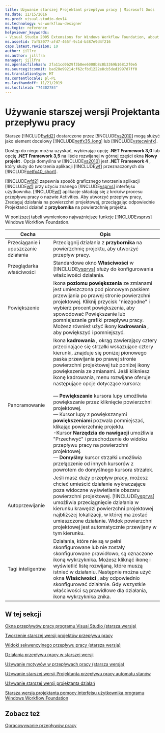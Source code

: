 ```yaml
---
title: Używanie starszej Projektant przepływu pracy | Microsoft Docs
ms.date: 11/15/2016
ms.prod: visual-studio-dev14
ms.technology: vs-workflow-designer
ms.topic: reference
helpviewer_keywords:
- Visual Studio 2005 Extensions for Windows Workflow Foundation, about
ms.assetid: 7af53077-afd7-465f-9c1d-b387e9d4f216
caps.latest.revision: 10
author: jillre
ms.author: jillfra
manager: jillfra
ms.openlocfilehash: 2fa11cd0b29f3b8ee6008b8c0b3369b16812f0e5
ms.sourcegitcommit: bad28e99214cf62cfbd1222e8cb5ded1997d7ff0
ms.translationtype: MT
ms.contentlocale: pl-PL
ms.lasthandoff: 11/21/2019
ms.locfileid: "74302784"
---
```

# <a name="using-the-legacy-workflow-designer"></a>Używanie starszej wersji Projektanta przepływu pracy
Starsze [!INCLUDE[wfd2](../includes/wfd2-md.md)] dostarczone przez [!INCLUDE[vs2010](../includes/vs2010-md.md)] mogą służyć jako element docelowy [!INCLUDE[netfx35_long](../includes/netfx35-long-md.md)] lub [!INCLUDE[vstecwinfx](../includes/vstecwinfx-md.md)].

 Dostęp do niego można uzyskać, wybierając opcję **.NET Framework 3,0** lub opcję **.NET Framework 3,5** na liście rozwijanej w górnej części okna **Nowy projekt** . Opcja domyślna w [!INCLUDE[vs2010](../includes/vs2010-md.md)] jest **.NET Framework 4** , który służy do tworzenia aplikacji [!INCLUDE[wf](../includes/wf-md.md)] przeznaczonych dla [!INCLUDE[netfx40_short](../includes/netfx40-short-md.md)].

 [!INCLUDE[wfd2](../includes/wfd2-md.md)] zapewnia sposób graficznego tworzenia aplikacji [!INCLUDE[wf](../includes/wf-md.md)] przy użyciu znanego [!INCLUDE[vsprvs](../includes/vsprvs-md.md)] interfejsu użytkownika. [!INCLUDE[wf](../includes/wf-md.md)] aplikacje składają się z kroków procesu przepływu pracy o nazwie Activities. Aby utworzyć przepływ pracy, Zredaguj działania na powierzchni projektowej, przeciągając odpowiednie Projektanci działań z **przybornika** na powierzchnię projektu.

 W poniższej tabeli wymieniono najważniejsze funkcje [!INCLUDE[vsprvs](../includes/vsprvs-md.md)] Windows Workflow Foundation.

|Cecha|Opis|
|-------------|-----------------|
|Przeciąganie i upuszczanie działania|Przeciągnij działania z **przybornika** na powierzchnię projektu, aby utworzyć przepływ pracy.|
|Przeglądarka właściwości|Standardowe okno **Właściwości** w [!INCLUDE[vsprvs](../includes/vsprvs-md.md)] służy do konfigurowania właściwości działania.|
|Powiększenie|Ikona **poziomu powiększenia** ze zmianami jest umieszczona pod pionowym paskiem przewijania po prawej stronie powierzchni projektowej. Kliknij przycisk "niezgodne" i wybierz procent powiększenia, aby spowodować Powiększanie lub pomniejszanie grafiki przepływu pracy. Możesz również użyć ikony **kadrowania** , aby powiększyć i pomniejszyć.|
|Panoramowanie|Ikona **kadrowania** , okrąg zawierający cztery przecinające się strzałki wskazujące cztery kierunki, znajduje się poniżej pionowego paska przewijania po prawej stronie powierzchni projektowej tuż poniżej ikony powiększenia ze zmianami. Jeśli klikniesz ikonę kadrowania, menu rozwijane oferuje następujące opcje dotyczące kursora:<br /><br /> — **Powiększanie** kursora lupy umożliwia powiększanie przez kliknięcie powierzchni projektowej.<br />— Kursor lupy z powiększanymi **powiększeniami** pozwala pomniejszać, klikając powierzchnię projektu.<br />-Kursor **Narzędzia do nawigacji** umożliwia "Przechwyć" i przechodzenie do widoku przepływu pracy na powierzchni projektowej.<br />— **Domyślny** kursor strzałki umożliwia przełączenie od innych kursorów z powrotem do domyślnego kursora strzałek.|
|Autoprzewijanie|Jeśli masz duży przepływ pracy, możesz chcieć umieścić działanie wykraczające poza widoczne wyświetlanie obszaru powierzchni projektowej. [!INCLUDE[vsprvs](../includes/vsprvs-md.md)] umożliwia przeciągnięcie działania w kierunku krawędzi powierzchni projektowej najbliższej lokalizacji, w której ma zostać umieszczone działanie. Widok powierzchni projektowej jest automatycznie przewijany w tym kierunku.|
|Tagi inteligentne|Działania, które nie są w pełni skonfigurowane lub nie zostały skonfigurowane prawidłowo, są oznaczone ikoną wykrzyknika. Możesz kliknąć ikonę i wyświetlić listę rozwijaną, które muszą istnieć w działaniu. Następnie można użyć okna **Właściwości** , aby odpowiednio skonfigurować działanie. Gdy wszystkie właściwości są prawidłowe dla działania, ikona wykrzyknika znika.|

## <a name="in-this-section"></a>W tej sekcji
 [Okna przepływów pracy programu Visual Studio (starsza wersja)](../workflow-designer/visual-studio-workflow-windows-legacy.md)

 [Tworzenie starszej wersji projektów przepływu pracy](../workflow-designer/creating-legacy-workflow-projects.md)

 [Widoki sekwencyjnego przepływu pracy (starsza wersja)](../workflow-designer/sequential-workflow-views-legacy.md)

 [Działania przepływu pracy w starszej wersji](../workflow-designer/legacy-workflow-activities.md)

 [Używanie motywów w przepływach pracy (starsza wersja)](../workflow-designer/using-themes-in-workflows-legacy.md)

 [Używanie starszej wersji Projektanta przepływu pracy automatu stanów](../workflow-designer/using-the-legacy-state-machine-workflow-designer.md)

 [Używanie starszej wersji projektanta działań](../workflow-designer/using-the-legacy-activity-designer.md)

 [Starsza wersja projektanta pomocy interfejsu użytkownika programu Windows Workflow Foundation](../workflow-designer/legacy-designer-for-windows-workflow-foundation-ui-help.md)

## <a name="see-also"></a>Zobacz też
 [Opracowywanie przepływów pracy](https://go.microsoft.com/fwlink?LinkID=65010)